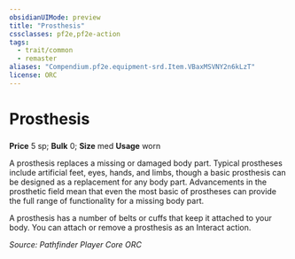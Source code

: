 ```yaml
---
obsidianUIMode: preview
title: "Prosthesis"
cssclasses: pf2e,pf2e-action
tags:
  - trait/common
  - remaster
aliases: "Compendium.pf2e.equipment-srd.Item.VBaxMSVNY2n6kLzT"
license: ORC
---
```

# Prosthesis

### 


**Price** 5 sp; 
**Bulk** 0; **Size** med
**Usage** worn

A prosthesis replaces a missing or damaged body part. Typical prostheses include artificial feet, eyes, hands, and limbs, though a basic prosthesis can be designed as a replacement for any body part. Advancements in the prosthetic field mean that even the most basic of prostheses can provide the full range of functionality for a missing body part.

A prosthesis has a number of belts or cuffs that keep it attached to your body. You can attach or remove a prosthesis as an Interact action.

*Source: Pathfinder Player Core*
*ORC*